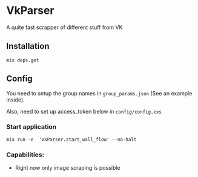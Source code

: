 # VkParser

A quite fast scrapper of different stuff from VK

## Installation

`mix deps.get`

## Config
You need to setup the group names in `group_params.json` (See an example inside).

Also, need to set up access_token below in `config/config.exs`

### Start application
`mix run -e  'VkParser.start_wall_flow' --no-halt`

### Capabilities:
* Right now only image scraping is possible
